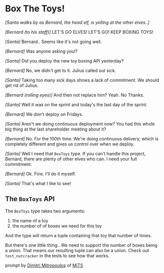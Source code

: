 # Box The Toys!

_\[Santa walks by as Bernard, the head elf, is yelling at the other elves..\]_

_\[Bernard (to his staff)\]_ LET'S GO ELVES! LET'S GO! KEEP BOXING TOYS!

_\[Santa\]_ Bernard.. Seems like it's not going well.

_\[Bernard\]_ Was anyone asking you!?

_\[Santa\]_ Did you deploy the new toy boxing API yesterday?

_\[Bernard\]_ No, we didn't get to it. Julius called out sick.

_\[Santa\]_ Taking too many sick days shows a lack of commitment. We should get rid of Julius.

_\[Bernard (rolling eyes)\]_ And then not replace him? Yeah. No Thanks.

_\[Santa\]_ Well it was on the sprint and today's the last day of the sprint.

_\[Bernard\]_ We don't deploy on Fridays.

_\[Santa\]_ Aren't we doing continuous deployment now? You had this whole big thing at the last shareholder meeting about it?

_\[Bernard\]_ No. For the 100th time. We're doing continuous delivery, which is completely different and gives us control over when we deploy.

_\[Santa\]_ Well I need that `BoxToys` type. If you can't handle this project, Bernard, there are plenty of other elves who can. I need your full commitment.

_\[Bernard\]_ Ok. Fine. I'll do it myself.

_\[Santa\]_ That's what I like to see!

## The `BoxToys` API

The `BoxToys` type takes two arguments:

1. the name of a toy
2. the number of of boxes we need for this toy

And the type will return a tuple containing that toy that number of times.

But there's one little thing.. We need to support the number of boxes being a union. That means our resulting tuple can also be a union. Check out `test_nutcracker` in the tests to see how that works.

prompt by [Dimitri Mitropoulos](https://github.com/dimitropoulos) of [MiTS](https://www.youtube.com/@MichiganTypeScript)
